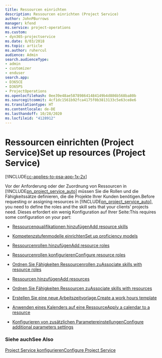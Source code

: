 ```yaml
---
title: Ressourcen einrichten
description: Ressourcen einrichten (Project Service)
author: JohnPBurrows
manager: kfend
ms.service: project-operations
ms.custom:
- dyn365-projectservice
ms.date: 8/03/2018
ms.topic: article
ms.author: ruhercul
audience: Admin
search.audienceType:
- admin
- customizer
- enduser
search.app:
- D365CE
- D365PS
- ProjectOperations
ms.openlocfilehash: 0ee39e48ae587898641484149b4d886b568ba80b
ms.sourcegitcommit: 4cf1dc1561b92fca4175f0b3813133c5e63ce8e6
ms.translationtype: HT
ms.contentlocale: de-DE
ms.lasthandoff: 10/28/2020
ms.locfileid: "4128912"
---
```

# <a name="set-up-resources-project-service"></a><span data-ttu-id="625e3-103">Ressourcen einrichten (Project Service)</span><span class="sxs-lookup"><span data-stu-id="625e3-103">Set up resources (Project Service)</span></span>

[!INCLUDE[cc-applies-to-psa-app-1x-2x](../includes/cc-applies-to-psa-app-1x-2x.md)]

<span data-ttu-id="625e3-104">Vor der Anforderung oder der Zuordnung von Ressourcen in [!INCLUDE[pn_project_service_auto](../includes/pn-project-service-auto.md)] müssen Sie die Rollen und die Fähigkeitssätze definieren, die die Projekte Ihrer Kunden benötigen.</span><span class="sxs-lookup"><span data-stu-id="625e3-104">Before requesting or assigning resources in [!INCLUDE[pn_project_service_auto](../includes/pn-project-service-auto.md)], you need to define the roles and the skill sets that your clients’ projects need.</span></span> <span data-ttu-id="625e3-105">Dieses erfordert ein wenig Konfiguration auf Ihrer Seite:</span><span class="sxs-lookup"><span data-stu-id="625e3-105">This requires some configuration on your part:</span></span>  
  
-   [<span data-ttu-id="625e3-106">Ressourcenqualifikationen hinzufügen</span><span class="sxs-lookup"><span data-stu-id="625e3-106">Add resource skills</span></span>](../psa/add-resource-skills.md)  
  
-   [<span data-ttu-id="625e3-107">Kompetenzstufenmodelle einrichten</span><span class="sxs-lookup"><span data-stu-id="625e3-107">Set up proficiency models</span></span>](../psa/set-up-proficiency-models.md)  
  
-   [<span data-ttu-id="625e3-108">Ressourcenrollen hinzufügen</span><span class="sxs-lookup"><span data-stu-id="625e3-108">Add resource roles</span></span>](../psa/add-resource-roles.md)  
  
-   [<span data-ttu-id="625e3-109">Ressourcenrollen konfigurieren</span><span class="sxs-lookup"><span data-stu-id="625e3-109">Configure resource roles</span></span>](../psa/configure-resource-roles.md)  
  
-   [<span data-ttu-id="625e3-110">Ordnen Sie Fähigkeiten Ressourcenrollen zu</span><span class="sxs-lookup"><span data-stu-id="625e3-110">Associate skills with resource roles</span></span>](../psa/associate-skills-with-resource-roles.md)  
  
-   [<span data-ttu-id="625e3-111">Ressourcen hinzufügen</span><span class="sxs-lookup"><span data-stu-id="625e3-111">Add resources</span></span>](../psa/add-resources.md)  
  
-   [<span data-ttu-id="625e3-112">Ordnen Sie Fähigkeiten Ressourcen zu</span><span class="sxs-lookup"><span data-stu-id="625e3-112">Associate skills with resources</span></span>](../psa/associate-skills-with-resources.md)  
  
-   [<span data-ttu-id="625e3-113">Erstellen Sie eine neue Arbeitszeitvorlage.</span><span class="sxs-lookup"><span data-stu-id="625e3-113">Create a work hours template</span></span>](../psa/create-work-hours-template.md)  
  
-   [<span data-ttu-id="625e3-114">Anwenden eines Kalenders auf eine Ressource</span><span class="sxs-lookup"><span data-stu-id="625e3-114">Apply a calendar to a resource</span></span>](../psa/apply-calendar-resource.md)  
  
-   [<span data-ttu-id="625e3-115">Konfigurieren von zusätzlichen Parametereinstellungen</span><span class="sxs-lookup"><span data-stu-id="625e3-115">Configure additional parameters settings</span></span>](../psa/configure-additional-parameters-settings.md)  
  
### <a name="see-also"></a><span data-ttu-id="625e3-116">Siehe auch</span><span class="sxs-lookup"><span data-stu-id="625e3-116">See Also</span></span>  
 [<span data-ttu-id="625e3-117">Project Service konfigurieren</span><span class="sxs-lookup"><span data-stu-id="625e3-117">Configure Project Service</span></span>](../psa/configure.md)
